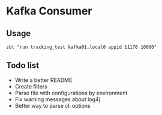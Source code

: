 # Kafka Consumer

## Usage

```sbt "run tracking_test kafka01.local0 appid 11176 10000"```

## Todo list

* Write a better README
* Create filters
* Parse file with configurations by environment
* Fix warning messages about log4j
* Better way to parse cli options
